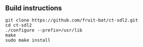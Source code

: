 Build instructions
------------------
<pre>
git clone https://github.com/fruit-bat/ct-sdl2.git
cd ct-sdl2
./configure --prefix=/usr/lib
make
sudo make install
</pre>
